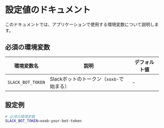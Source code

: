 # 設定値のドキュメント

このドキュメントでは、アプリケーションで使用する環境変数について説明します。

## 必須の環境変数

| 環境変数名        | 説明                                     | デフォルト値 |
| ----------------- | ---------------------------------------- | ------------ |
| `SLACK_BOT_TOKEN` | Slackボットのトークン（`xoxb-`で始まる） | -            |

## 設定例

```bash
# 必須の環境変数
SLACK_BOT_TOKEN=xoxb-your-bot-token
```
